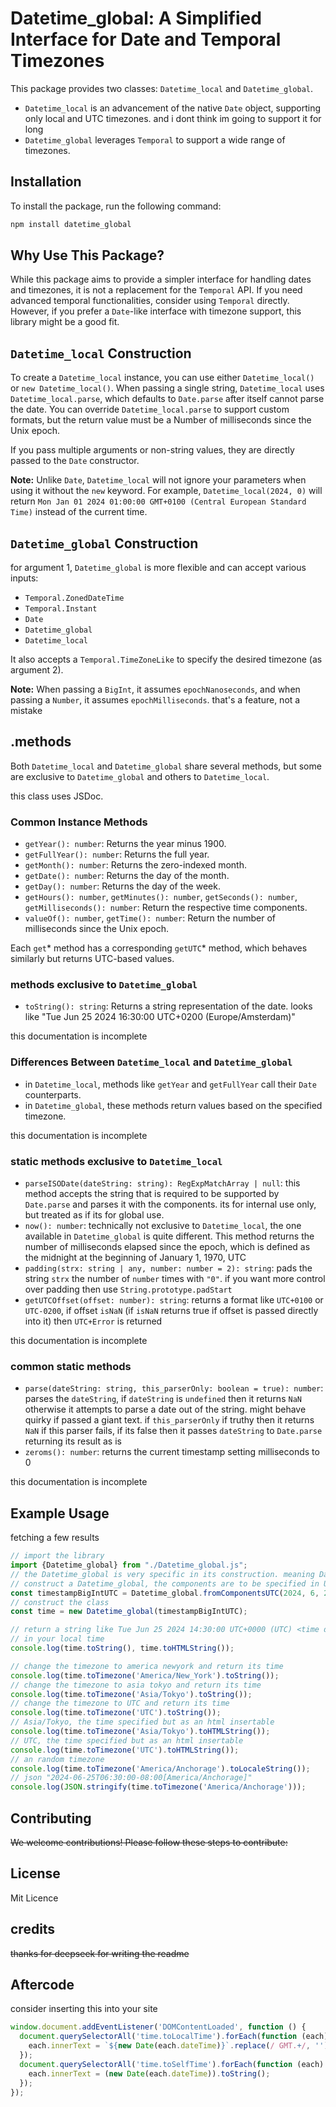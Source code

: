 # Datetime_global: A Simplified Interface for Date and Temporal Timezones

This package provides two classes: `Datetime_local` and `Datetime_global`.

- `Datetime_local` is an advancement of the native `Date` object, supporting only local and UTC timezones. and i dont
  think im going to support it for long
- `Datetime_global` leverages `Temporal` to support a wide range of timezones.

## Installation

To install the package, run the following command:

```bash
npm install datetime_global
```

## Why Use This Package?

While this package aims to provide a simpler interface for handling dates and timezones, it is not a replacement for
the `Temporal` API. If you need advanced temporal functionalities, consider using `Temporal` directly. However, if you
prefer a `Date`-like interface with timezone support, this library might be a good fit.

## `Datetime_local` Construction

To create a `Datetime_local` instance, you can use either `Datetime_local()` or `new Datetime_local()`. When passing a
single string, `Datetime_local` uses `Datetime_local.parse`, which defaults to `Date.parse` after itself cannot parse
the date. You can override `Datetime_local.parse` to support custom formats, but the return value must be a Number of
milliseconds since the Unix epoch.

If you pass multiple arguments or non-string values, they are directly passed to the `Date` constructor.

**Note:** Unlike `Date`, `Datetime_local` will not ignore your parameters when using it without the `new` keyword. For
example, `Datetime_local(2024, 0)` will return `Mon Jan 01 2024 01:00:00 GMT+0100 (Central European Standard Time)`
instead of the current time.

## `Datetime_global` Construction

for argument 1, `Datetime_global` is more flexible and can accept various inputs:

- `Temporal.ZonedDateTime`
- `Temporal.Instant`
- `Date`
- `Datetime_global`
- `Datetime_local`

It also accepts a `Temporal.TimeZoneLike` to specify the desired timezone (as argument 2).

**Note:** When passing a `BigInt`, it assumes `epochNanoseconds`, and when passing a `Number`, it
assumes `epochMilliseconds`. that's a feature, not a mistake

## .methods

Both `Datetime_local` and `Datetime_global` share several methods, but some are exclusive to `Datetime_global` and
others to `Datetime_local`.

this class uses JSDoc.

### Common Instance Methods

- `getYear(): number`: Returns the year minus 1900.
- `getFullYear(): number`: Returns the full year.
- `getMonth(): number`: Returns the zero-indexed month.
- `getDate(): number`: Returns the day of the month.
- `getDay(): number`: Returns the day of the week.
- `getHours(): number`, `getMinutes(): number`, `getSeconds(): number`, `getMilliseconds(): number`: Return the
  respective time components.
- `valueOf(): number`, `getTime(): number`: Return the number of milliseconds since the Unix epoch.

Each `get`\* method has a corresponding `getUTC`\* method, which behaves similarly but returns UTC-based values.

### methods exclusive to `Datetime_global`

- `toString(): string`: Returns a string representation of the date. looks like "Tue Jun 25 2024 16:30:00 UTC+0200 (Europe/Amsterdam)"

this documentation is incomplete

### Differences Between `Datetime_local` and `Datetime_global`

- in `Datetime_local`, methods like `getYear` and `getFullYear` call their `Date` counterparts.
- in `Datetime_global`, these methods return values based on the specified timezone.

this documentation is incomplete

### static methods exclusive to `Datetime_local`

- `parseISODate(dateString: string): RegExpMatchArray | null`: this method accepts the string that is required to be
  supported by `Date.parse` and parses it with the components. its for internal use only, but treated as if its for
  global use.
- `now(): number`: technically not exclusive to `Datetime_local`, the one available in `Datetime_global` is quite
  different. This method returns the number of milliseconds elapsed since the epoch, which is defined as the midnight at
  the beginning of January 1, 1970, UTC
- `padding(strx: string | any, number: number = 2): string`: pads the string `strx` the number of `number` times
  with `"0"`. if you want more control over padding then use `String.prototype.padStart`
- `getUTCOffset(offset: number): string`: returns a format like `UTC+0100` or  `UTC-0200`, if offset `isNaN` (if `isNaN`
  returns true if offset is passed directly into it) then `UTC+Error` is returned

this documentation is incomplete

### common static methods

- `parse(dateString: string, this_parserOnly: boolean = true): number`: parses the `dateString`, if `dateString`
  is `undefined` then it returns `NaN` otherwise it attempts to parse a date out of the string. might behave quirky if
  passed a giant text. if `this_parserOnly` if truthy then it returns `NaN` if this parser fails, if its false then it
  passes `dateString` to `Date.parse` returning its result as is
- `zeroms(): number`: returns the current timestamp setting milliseconds to 0

this documentation is incomplete

## Example Usage

fetching a few results

```javascript
// import the library
import {Datetime_global} from "./Datetime_global.js";
// the Datetime_global is very specific in its construction. meaning Datetime_global.fromComponentsUTC is used to
// construct a Datetime_global, the components are to be specified in UTC timwezone
const timestampBigIntUTC = Datetime_global.fromComponentsUTC(2024, 6, 25, 14, 30, 0, 0, 0);
// construct the class
const time = new Datetime_global(timestampBigIntUTC);

// return a string like Tue Jun 25 2024 14:30:00 UTC+0000 (UTC) <time datetime="2024-06-25T14:30:00.000Z">Tue Jun 25 2024 14:30:00 UTC+0000 (UTC)</time>
// in your local time
console.log(time.toString(), time.toHTMLString());

// change the timezone to america newyork and return its time
console.log(time.toTimezone('America/New_York').toString());
// change the timezone to asia tokyo and return its time
console.log(time.toTimezone('Asia/Tokyo').toString());
// change the timezone to UTC and return its time
console.log(time.toTimezone('UTC').toString());
// Asia/Tokyo, the time specified but as an html insertable
console.log(time.toTimezone('Asia/Tokyo').toHTMLString());
// UTC, the time specified but as an html insertable
console.log(time.toTimezone('UTC').toHTMLString());
// an random timezone
console.log(time.toTimezone('America/Anchorage').toLocaleString());
// json "2024-06-25T06:30:00-08:00[America/Anchorage]"
console.log(JSON.stringify(time.toTimezone('America/Anchorage')));
```

## Contributing

~~We welcome contributions! Please follow these steps to contribute:~~

## License

Mit Licence

## credits

~~thanks for deepseek for writing the readme~~

## Aftercode
consider inserting this into your site

```ts
window.document.addEventListener('DOMContentLoaded', function () {
  document.querySelectorAll('time.toLocalTime').forEach(function (each) {
    each.innerText = `${new Date(each.dateTime)}`.replace(/ GMT.+/, '');
  });
  document.querySelectorAll('time.toSelfTime').forEach(function (each) {
    each.innerText = (new Date(each.dateTime)).toString();
  });
});
```
